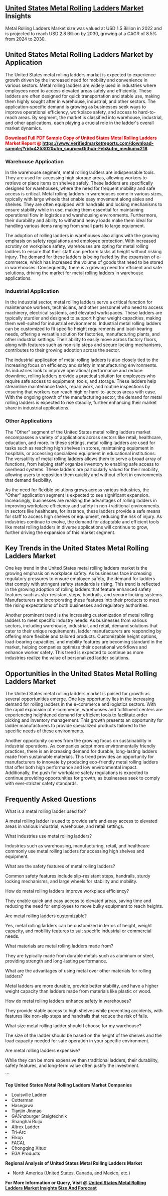 <h2><a href="https://www.verifiedmarketreports.com/download-sample/?rid=425302&amp;utm_source=Github-Feb&amp;utm_medium=218" target="_blank">United States Metal Rolling Ladders Market</a> Insights</h2><p>Metal Rolling Ladders Market size was valued at USD 1.5 Billion in 2022 and is projected to reach USD 2.8 Billion by 2030, growing at a CAGR of 8.5% from 2024 to 2030.</p><p> <h2>United States Metal Rolling Ladders Market by Application</h2> <p>The United States metal rolling ladders market is expected to experience growth driven by the increased need for mobility and convenience in various sectors. Metal rolling ladders are widely used in industries where employees need to access elevated areas safely and efficiently. These ladders are often designed for quick transportation and stable use, making them highly sought after in warehouse, industrial, and other sectors. The application-specific demand is growing as businesses seek ways to improve operational efficiency, workplace safety, and access to hard-to-reach areas. By segment, the market is classified into warehouse, industrial, and other applications, each playing a crucial role in the ladder's overall market dynamics.</p> <p><strong><p><span class=""><span style="color: #ff0000;"><strong>Download Full PDF Sample Copy of United States Metal Rolling Ladders Market Report</strong> @ </span><a href="https://www.verifiedmarketreports.com/download-sample/?rid=425302&amp;utm_source=Github-Feb&amp;utm_medium=218" target="_blank">https://www.verifiedmarketreports.com/download-sample/?rid=425302&amp;utm_source=Github-Feb&amp;utm_medium=218</a></span></p></strong></p> <h3>Warehouse Application</h3> <p>In the warehouse segment, metal rolling ladders are indispensable tools. They are used for accessing high storage areas, allowing workers to retrieve or place items on shelves safely. These ladders are specifically designed for warehouses, where the need for frequent mobility and safe access is critical. Metal rolling ladders in warehouses come in various sizes, typically with large wheels that enable easy movement along aisles and shelves. They are often equipped with handrails and locking mechanisms to ensure stability while in use, making them essential for maintaining operational flow in logistics and warehousing environments. Furthermore, their durability and ability to withstand heavy loads make them ideal for handling various items ranging from small parts to large equipment.</p> <p>The adoption of rolling ladders in warehouses also aligns with the growing emphasis on safety regulations and employee protection. With increased scrutiny on workplace safety, warehouses are opting for metal rolling ladders to ensure that their staff can perform tasks at height without risking injury. The demand for these ladders is being fueled by the expansion of e-commerce, which has increased the volume of goods that need to be stored in warehouses. Consequently, there is a growing need for efficient and safe solutions, driving the market for metal rolling ladders in warehouse applications.</p> <h3>Industrial Application</h3> <p>In the industrial sector, metal rolling ladders serve a critical function for maintenance workers, technicians, and other personnel who need to access machinery, electrical systems, and elevated workspaces. These ladders are typically sturdier and designed to support higher weight capacities, making them well-suited for industrial environments. Industrial metal rolling ladders can be customized to fit specific height requirements and load-bearing needs, offering a versatile solution for factories, manufacturing plants, and other industrial settings. Their ability to easily move across factory floors, along with features such as non-slip steps and secure locking mechanisms, contributes to their growing adoption across the sector.</p> <p>The industrial application of metal rolling ladders is also closely tied to the increasing focus on efficiency and safety in manufacturing environments. As industries look to improve operational performance and reduce downtime, rolling ladders provide a practical solution for employees who require safe access to equipment, tools, and storage. These ladders help streamline maintenance tasks, repair work, and routine inspections by ensuring that workers can reach high or hard-to-access areas with ease. With the ongoing growth of the manufacturing sector, the demand for metal rolling ladders is expected to rise steadily, further enhancing their market share in industrial applications.</p> <h3>Other Applications</h3> <p>The "Other" segment of the United States metal rolling ladders market encompasses a variety of applications across sectors like retail, healthcare, education, and more. In these settings, metal rolling ladders are used for tasks such as reaching high shelves in stores, maintaining equipment in hospitals, or accessing specialized equipment in educational institutions. The versatility of metal rolling ladders allows them to serve a broad array of functions, from helping staff organize inventory to enabling safe access to overhead systems. These ladders are particularly valued for their mobility, allowing users to reposition them quickly and without effort in environments that demand flexibility.</p> <p>As the need for flexible solutions grows across various industries, the "Other" application segment is expected to see significant expansion. Increasingly, businesses are realizing the advantages of rolling ladders in improving workplace efficiency and safety in non-traditional environments. In sectors like healthcare, for instance, these ladders provide a safe means for staff to access high shelves or equipment, reducing the risk of injury. As industries continue to evolve, the demand for adaptable and efficient tools like metal rolling ladders in diverse applications will continue to grow, further driving the expansion of this market segment.</p> <h2>Key Trends in the United States Metal Rolling Ladders Market</h2> <p>One key trend in the United States metal rolling ladders market is the growing emphasis on workplace safety. As businesses face increasing regulatory pressures to ensure employee safety, the demand for ladders that comply with stringent safety standards is rising. This trend is reflected in the growing adoption of rolling ladders that feature enhanced safety features such as slip-resistant steps, handrails, and secure locking systems. Manufacturers are incorporating these features into their products to meet the rising expectations of both businesses and regulatory authorities.</p> <p>Another prominent trend is the increasing customization of metal rolling ladders to meet specific industry needs. As businesses from various sectors, including warehouse, industrial, and retail, demand solutions that cater to their unique requirements, ladder manufacturers are responding by offering more flexible and tailored products. Customizable height options, load-bearing capacities, and mobility features are becoming standard in the market, helping companies optimize their operational workflows and enhance worker safety. This trend is expected to continue as more industries realize the value of personalized ladder solutions.</p> <h2>Opportunities in the United States Metal Rolling Ladders Market</h2> <p>The United States metal rolling ladders market is poised for growth as several opportunities emerge. One key opportunity lies in the increasing demand for rolling ladders in the e-commerce and logistics sectors. With the rapid expansion of e-commerce, warehouses and fulfillment centers are experiencing heightened demand for efficient tools to facilitate order picking and inventory management. This growth presents an opportunity for ladder manufacturers to provide specialized products tailored to the specific needs of these environments.</p> <p>Another opportunity comes from the growing focus on sustainability in industrial operations. As companies adopt more environmentally friendly practices, there is an increasing demand for durable, long-lasting ladders made from sustainable materials. This trend provides an opportunity for manufacturers to innovate by producing eco-friendly metal rolling ladders that offer both high performance and low environmental impact. Additionally, the push for workplace safety regulations is expected to continue providing opportunities for growth, as businesses seek to comply with ever-stricter safety standards.</p> <h2>Frequently Asked Questions</h2> <p>What is a metal rolling ladder used for?</p> <p>A metal rolling ladder is used to provide safe and easy access to elevated areas in various industrial, warehouse, and retail settings.</p> <p>What industries use metal rolling ladders?</p> <p>Industries such as warehousing, manufacturing, retail, and healthcare commonly use metal rolling ladders for accessing high shelves and equipment.</p> <p>What are the safety features of metal rolling ladders?</p> <p>Common safety features include slip-resistant steps, handrails, sturdy locking mechanisms, and large wheels for stability and mobility.</p> <p>How do metal rolling ladders improve workplace efficiency?</p> <p>They enable quick and easy access to elevated areas, saving time and reducing the need for employees to move bulky equipment to reach heights.</p> <p>Are metal rolling ladders customizable?</p> <p>Yes, metal rolling ladders can be customized in terms of height, weight capacity, and mobility features to suit specific industrial or commercial needs.</p> <p>What materials are metal rolling ladders made from?</p> <p>They are typically made from durable metals such as aluminum or steel, providing strength and long-lasting performance.</p> <p>What are the advantages of using metal over other materials for rolling ladders?</p> <p>Metal ladders are more durable, provide better stability, and have a higher weight capacity than ladders made from materials like plastic or wood.</p> <p>How do metal rolling ladders enhance safety in warehouses?</p> <p>They provide stable access to high shelves while preventing accidents, with features like non-slip steps and handrails that reduce the risk of falls.</p> <p>What size metal rolling ladder should I choose for my warehouse?</p> <p>The size of the ladder should be based on the height of the shelves and the load capacity needed for safe operation in your specific environment.</p> <p>Are metal rolling ladders expensive?</p> <p>While they can be more expensive than traditional ladders, their durability, safety features, and long-term value often justify the investment.</p> ```</p><p><strong>Top United States Metal Rolling Ladders Market Companies</strong></p><div data-test-id=""><p><li>Louisville Ladder</li><li> Cotterman</li><li> Hasegawa</li><li> Tianjin Jinmao</li><li> GÃ¼nzburger Steigtechnik</li><li> Shanghai Ruiju</li><li> Altrex Ladder</li><li> Tri-Arc</li><li> Elkop</li><li> FACAL</li><li> Chongqing Xituo</li><li> EGA Products</li></p><div><strong>Regional Analysis of&nbsp;United States Metal Rolling Ladders Market</strong></div><ul><li dir="ltr"><p dir="ltr">North America&nbsp;(United States, Canada, and Mexico, etc.)</p></li></ul><p><strong>For More Information or Query, Visit @&nbsp;</strong><strong><a href="https://www.verifiedmarketreports.com/product/metal-rolling-ladders-market/?utm_source=Github-Feb&amp;utm_medium=218" target="_blank">United States Metal Rolling Ladders Market Insights Size And Forecast</a></strong></p></div>
